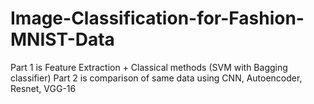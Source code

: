 # Image-Classification-for-Fashion-MNIST-Data
Part 1 is Feature Extraction + Classical methods (SVM with Bagging classifier)
Part 2 is comparison of same data using CNN, Autoencoder, Resnet, VGG-16
